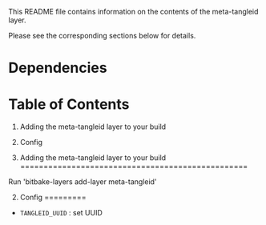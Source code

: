 This README file contains information on the contents of the meta-tangleid layer.

Please see the corresponding sections below for details.

Dependencies
============


Table of Contents
=================

  1. Adding the meta-tangleid layer to your build
  2. Config


1. Adding the meta-tangleid layer to your build
=================================================

Run 'bitbake-layers add-layer meta-tangleid'

2. Config
=========

- `TANGLEID_UUID` : set UUID